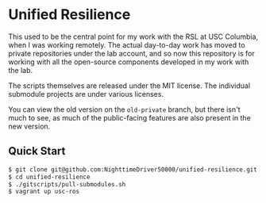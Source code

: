 # Unified Resilience

This used to be the central point for my work with the RSL at USC Columbia,
when I was working remotely. The actual day-to-day work has moved to private
repositories under the lab account, and so now this repository is for working
with all the open-source components developed in my work with the lab.

The scripts themselves are released under the MIT license. The individual
submodule projects are under various licenses.

You can view the old version on the `old-private` branch, but there isn't much
to see, as much of the public-facing features are also present in the new
version.

## Quick Start

```bash
$ git clone git@github.com:NighttimeDriver50000/unified-resilience.git
$ cd unified-resilience
$ ./gitscripts/pull-submodules.sh
$ vagrant up usc-ros
```
